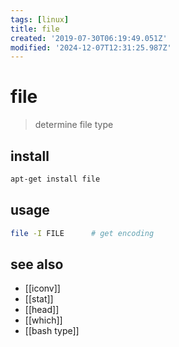 ```yaml
---
tags: [linux]
title: file
created: '2019-07-30T06:19:49.051Z'
modified: '2024-12-07T12:31:25.987Z'
---
```


# file

> determine file type

## install

```sh
apt-get install file
```

## usage

```sh
file -I FILE      # get encoding
```

## see also

- [[iconv]]
- [[stat]]
- [[head]]
- [[which]]
- [[bash type]]
